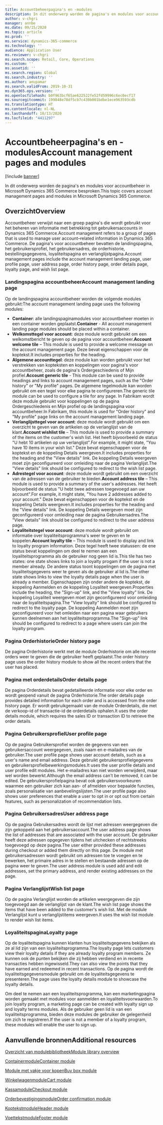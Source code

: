 ```yaml
---
title: Accountbeheerpagina's en -modules
description: In dit onderwerp worden de pagina's en modules voor accountbeheer in Microsoft Dynamics 365 Commerce besproken.
author: v-chgri
manager: annbe
ms.date: 09/15/2020
ms.topic: article
ms.prod: ''
ms.service: dynamics-365-commerce
ms.technology: ''
audience: Application User
ms.reviewer: v-chgri
ms.search.scope: Retail, Core, Operations
ms.custom: ''
ms.assetid: ''
ms.search.region: Global
ms.search.industry: ''
ms.author: anupamar
ms.search.validFrom: 2019-10-31
ms.dyn365.ops.version: ''
ms.openlocfilehash: b0f963bcf65ae622522fe52fd59996c6ec0ecf17
ms.sourcegitcommit: 199848e78df5cb7c439b001bdbe1ece963593cdb
ms.translationtype: HT
ms.contentlocale: nl-NL
ms.lasthandoff: 10/13/2020
ms.locfileid: "4411297"
---
```

# <a name="account-management-pages-and-modules"></a><span data-ttu-id="4ecb7-103">Accountbeheerpagina's en -modules</span><span class="sxs-lookup"><span data-stu-id="4ecb7-103">Account management pages and modules</span></span>

[!include [banner](includes/banner.md)]

<span data-ttu-id="4ecb7-104">In dit onderwerp worden de pagina's en modules voor accountbeheer in Microsoft Dynamics 365 Commerce besproken.</span><span class="sxs-lookup"><span data-stu-id="4ecb7-104">This topic covers account management pages and modules in Microsoft Dynamics 365 Commerce.</span></span>

## <a name="overview"></a><span data-ttu-id="4ecb7-105">Overzicht</span><span class="sxs-lookup"><span data-stu-id="4ecb7-105">Overview</span></span>

<span data-ttu-id="4ecb7-106">Accountbeheer verwijst naar een groep pagina's die wordt gebruikt voor het beheren van informatie met betrekking tot gebruikersaccounts in Dynamics 365 Commerce.</span><span class="sxs-lookup"><span data-stu-id="4ecb7-106">Account management refers to a group of pages that is used to manage user account–related information in Dynamics 365 Commerce.</span></span> <span data-ttu-id="4ecb7-107">De pagina's voor accountbeheer bevatten de landingspagina, het gebruikersprofiel, het gebruikersadres, de orderhistorie, bestellingsgegevens, loyaliteitspagina en verlanglijstpagina.</span><span class="sxs-lookup"><span data-stu-id="4ecb7-107">Account management pages include the account management landing page, user profile page, user address page, order history page, order details page, loyalty page, and wish list page.</span></span>

### <a name="account-management-landing-page"></a><span data-ttu-id="4ecb7-108">Landingspagina accountbeheer</span><span class="sxs-lookup"><span data-stu-id="4ecb7-108">Account management landing page</span></span>

<span data-ttu-id="4ecb7-109">Op de landingspagina accountbeheer worden de volgende modules gebruikt:</span><span class="sxs-lookup"><span data-stu-id="4ecb7-109">The account management landing page uses the following modules:</span></span>

- <span data-ttu-id="4ecb7-110">**Container**: alle landingspaginamodules voor accountbeheer moeten in een container worden geplaatst.</span><span class="sxs-lookup"><span data-stu-id="4ecb7-110">**Container** - All account management landing page modules should be placed within a container.</span></span> 
- <span data-ttu-id="4ecb7-111">**Welkomsttegel voor account**: deze module wordt gebruikt om een welkomstbericht te geven op de pagina voor accountbeheer.</span><span class="sxs-lookup"><span data-stu-id="4ecb7-111">**Account welcome tile** – This module is used to provide a welcome message on the account management page.</span></span> <span data-ttu-id="4ecb7-112">Deze bevat eigenschappen voor de koptekst.</span><span class="sxs-lookup"><span data-stu-id="4ecb7-112">It includes properties for the heading.</span></span>
- <span data-ttu-id="4ecb7-113">**Algemene accounttegel**: deze module kan worden gebruikt voor het verstrekken van kopteksten en koppelingen voor pagina's voor accountbeheer, zoals de pagina's Ordergeschiedenis of Mijn profiel.</span><span class="sxs-lookup"><span data-stu-id="4ecb7-113">**Account generic tile** - This module can be used to provide headings and links to account management pages, such as the "Order history" or "My profile" pages.</span></span> <span data-ttu-id="4ecb7-114">De algemene tegelmodule kan worden gebruikt om een tegel voor elke pagina te configureren.</span><span class="sxs-lookup"><span data-stu-id="4ecb7-114">The generic tile module can be used to configure a tile for any page.</span></span> <span data-ttu-id="4ecb7-115">In Fabrikam wordt deze module gebruikt voor koppelingen op de pagina Ordergeschiedenis en Mijn profiel op de landingspagina voor accountbeheer.</span><span class="sxs-lookup"><span data-stu-id="4ecb7-115">In Fabrikam, this module is used for "Order history" and "My profile" page links on the account management landing page.</span></span>
- <span data-ttu-id="4ecb7-116">**Verlanglijsttegel voor account**: deze module wordt gebruikt om een overzicht te geven van de artikelen op de verlanglijst van de klant.</span><span class="sxs-lookup"><span data-stu-id="4ecb7-116">**Account wishlist tile** – This module is used to provide a summary of the items on the customer's wish list.</span></span> <span data-ttu-id="4ecb7-117">Het heeft bijvoorbeeld de status "U hebt 10 artikelen op uw verlanglijst".</span><span class="sxs-lookup"><span data-stu-id="4ecb7-117">For example, it might state, "You have 10 items in your wish list."</span></span> <span data-ttu-id="4ecb7-118">Deze bevat eigenschappen voor de koptekst en de koppeling Details weergeven.</span><span class="sxs-lookup"><span data-stu-id="4ecb7-118">It includes properties for the heading and the "View details" link.</span></span> <span data-ttu-id="4ecb7-119">De koppeling Details weergeven moet zijn geconfigureerd voor omleiding naar de pagina Verlanglijst.</span><span class="sxs-lookup"><span data-stu-id="4ecb7-119">The "View details" link should be configured to redirect to the wish list page.</span></span> 
- <span data-ttu-id="4ecb7-120">**Adrestegel voor account**: deze module wordt gebruikt om een overzicht van de adressen van de gebruiker te bieden.</span><span class="sxs-lookup"><span data-stu-id="4ecb7-120">**Account address tile** – This module is used to provide a summary of the user's addresses.</span></span> <span data-ttu-id="4ecb7-121">Het heeft bijvoorbeeld de status "U hebt twee adressen toegevoegd aan uw account".</span><span class="sxs-lookup"><span data-stu-id="4ecb7-121">For example, it might state, "You have 2 addresses added to your account."</span></span> <span data-ttu-id="4ecb7-122">Deze bevat eigenschappen voor de koptekst en de koppeling Details weergeven.</span><span class="sxs-lookup"><span data-stu-id="4ecb7-122">It includes properties for the heading and the "View details" link.</span></span> <span data-ttu-id="4ecb7-123">De koppeling Details weergeven moet zijn geconfigureerd voor omleiding naar de pagina Gebruikersadres.</span><span class="sxs-lookup"><span data-stu-id="4ecb7-123">The "View details" link should be configured to redirect to the user address page.</span></span>
- <span data-ttu-id="4ecb7-124">**Loyaliteitstegel voor account**: deze module wordt gebruikt om informatie over loyaliteitsprogramma's weer te geven en te koppelen.</span><span class="sxs-lookup"><span data-stu-id="4ecb7-124">**Account loyalty tile** – This module is used to display and link to loyalty program information.</span></span> <span data-ttu-id="4ecb7-125">Deze tegel heeft twee statussen: de ene status bevat koppelingen om deel te nemen aan een loyaliteitsprogramma als de gebruiker nog geen lid is.</span><span class="sxs-lookup"><span data-stu-id="4ecb7-125">This tile has two states: one state shows links to join a loyalty progam if the user is not a member already.</span></span> <span data-ttu-id="4ecb7-126">De andere status toont koppelingen om de pagina met loyaliteitsgegevens weer te geven als de gebruiker al lid is.</span><span class="sxs-lookup"><span data-stu-id="4ecb7-126">The other state shows links to view the loyalty details page when the user is already a member.</span></span> <span data-ttu-id="4ecb7-127">Eigenschappen zijn onder andere de koptekst, de koppeling Aanmelden en de koppeling Loyaliteit weergeven.</span><span class="sxs-lookup"><span data-stu-id="4ecb7-127">Properties include the heading, the "Sign-up" link, and the "View loyalty" link.</span></span> <span data-ttu-id="4ecb7-128">De koppeling Loyaliteit weergeven moet zijn geconfigureerd voor omleiding naar de loyaliteitspagina.</span><span class="sxs-lookup"><span data-stu-id="4ecb7-128">The "View loyalty" link should be configured to redirect to the loyalty page.</span></span> <span data-ttu-id="4ecb7-129">De koppeling Aanmelden moet zijn geconfigureerd voor het omleiden naar een pagina waar gebruikers kunnen deelnemen aan het loyaliteitsprogramma.</span><span class="sxs-lookup"><span data-stu-id="4ecb7-129">The "Sign-up" link should be configured to redirect to a page where users can join the loyalty program.</span></span> 

### <a name="order-history-page"></a><span data-ttu-id="4ecb7-130">Pagina Orderhistorie</span><span class="sxs-lookup"><span data-stu-id="4ecb7-130">Order history page</span></span>

<span data-ttu-id="4ecb7-131">De pagina Orderhistorie werkt met de module Orderhistorie om alle recente orders weer te geven die de gebruiker heeft geplaatst.</span><span class="sxs-lookup"><span data-stu-id="4ecb7-131">The order history page uses the order history module to show all the recent orders that the user has placed.</span></span>

### <a name="order-details-page"></a><span data-ttu-id="4ecb7-132">Pagina met orderdetails</span><span class="sxs-lookup"><span data-stu-id="4ecb7-132">Order details page</span></span>

<span data-ttu-id="4ecb7-133">De pagina Orderdetails bevat gedetailleerde informatie voor elke order en wordt geopend vanuit de pagina Orderhistorie.</span><span class="sxs-lookup"><span data-stu-id="4ecb7-133">The order details page provides detailed information for each order and is accessed from the order history page.</span></span> <span data-ttu-id="4ecb7-134">Er wordt gebruikgemaakt van de module Orderdetails, die met de verkoop-id of transactie-id de orderdetails ophalen.</span><span class="sxs-lookup"><span data-stu-id="4ecb7-134">It uses the order details module, which requires the sales ID or transaction ID to retrieve the order details.</span></span>

### <a name="user-profile-page"></a><span data-ttu-id="4ecb7-135">Pagina Gebruikersprofiel</span><span class="sxs-lookup"><span data-stu-id="4ecb7-135">User profile page</span></span>

<span data-ttu-id="4ecb7-136">Op de pagina Gebruikersprofiel worden de gegevens van een gebruikersaccount weergegeven, zoals naam en e-mailadres van de gebruiker.</span><span class="sxs-lookup"><span data-stu-id="4ecb7-136">The user profile page shows user account details, such as a user's name and email address.</span></span> <span data-ttu-id="4ecb7-137">Deze gebruikt gebruikersprofielgegevens en gebruikersprofielbewerkingsmodules.</span><span class="sxs-lookup"><span data-stu-id="4ecb7-137">It uses the user profile details and user profile edit modules.</span></span> <span data-ttu-id="4ecb7-138">Het e-mailadres kan niet worden verwijderd, maar wel worden bewerkt.</span><span class="sxs-lookup"><span data-stu-id="4ecb7-138">Although the email address can't be removed, it can be edited.</span></span> <span data-ttu-id="4ecb7-139">De gebruikersprofielpagina bevat ook gebruikersvoorkeuren waarmee een gebruiker zich kan aan- of afmelden voor bepaalde functies, zoals personalisatie van aanbevelingslijsten.</span><span class="sxs-lookup"><span data-stu-id="4ecb7-139">The user profile page also shows user preferences that enable a user to opt in or opt out from certain features, such as personalization of recommendation lists.</span></span> 

### <a name="user-address-page"></a><span data-ttu-id="4ecb7-140">Pagina Gebruikersadres</span><span class="sxs-lookup"><span data-stu-id="4ecb7-140">User address page</span></span>

<span data-ttu-id="4ecb7-141">Op de pagina Gebruikersadres wordt de lijst met adressen weergegeven die zijn gekoppeld aan het gebruikersaccount.</span><span class="sxs-lookup"><span data-stu-id="4ecb7-141">The user address page shows the list of addresses that are associated with the user account.</span></span> <span data-ttu-id="4ecb7-142">De gebruiker heeft deze adressen opgegeven tijdens het uitchecken of rechtstreeks toegevoegd op deze pagina.</span><span class="sxs-lookup"><span data-stu-id="4ecb7-142">The user either provided these addresses during checkout or added them directly on  this page.</span></span> <span data-ttu-id="4ecb7-143">De module met gebruikersadressen wordt gebruikt om adressen toe te voegen en te bewerken, het primaire adres in te stellen en bestaande adressen op de pagina weer te geven.</span><span class="sxs-lookup"><span data-stu-id="4ecb7-143">The user address module is used add and edit addresses, set the primary address, and render existing addresses on the page.</span></span>

### <a name="wish-list-page"></a><span data-ttu-id="4ecb7-144">Pagina Verlanglijst</span><span class="sxs-lookup"><span data-stu-id="4ecb7-144">Wish list page</span></span>

<span data-ttu-id="4ecb7-145">Op de pagina Verlanglijst worden de artikelen weergegeven die zijn toegevoegd aan de verlanglijst van de klant.</span><span class="sxs-lookup"><span data-stu-id="4ecb7-145">The wish list page shows the items that have been added to the customer's wish list.</span></span> <span data-ttu-id="4ecb7-146">Met de module Verlanglijst kunt u verlanglijstitems weergeven.</span><span class="sxs-lookup"><span data-stu-id="4ecb7-146">It uses the wish list module to render wish list items.</span></span>

### <a name="loyalty-page"></a><span data-ttu-id="4ecb7-147">Loyaliteitspagina</span><span class="sxs-lookup"><span data-stu-id="4ecb7-147">Loyalty page</span></span>

<span data-ttu-id="4ecb7-148">Op de loyaliteitspagina kunnen klanten hun loyaliteitsgegevens bekijken als ze al lid zijn van een loyaliteitsprogramma.</span><span class="sxs-lookup"><span data-stu-id="4ecb7-148">The loyalty page lets customers view their loyalty details if they are already loyalty program members.</span></span> <span data-ttu-id="4ecb7-149">Ze kunnen ook de punten bekijken die zij hebben verdiend en in recente transacties hebben ingewisseld.</span><span class="sxs-lookup"><span data-stu-id="4ecb7-149">They can also view the points that they have earned and redeemed in recent transactions.</span></span> <span data-ttu-id="4ecb7-150">Op de pagina wordt de loyaliteitsgegevensmodule gebruikt om de loyaliteitsgegevens te presenteren.</span><span class="sxs-lookup"><span data-stu-id="4ecb7-150">The page uses the loyalty details module to showcase the loyalty details.</span></span> 

<span data-ttu-id="4ecb7-151">Om deel te nemen aan een loyaliteitsprogramma, kan een marketingpagina worden gemaakt met modules voor aanmelden en loyaliteitsvoorwaarden.</span><span class="sxs-lookup"><span data-stu-id="4ecb7-151">To join loyalty program, a marketing page can be created with loyalty sign up and loyalty terms modules.</span></span> <span data-ttu-id="4ecb7-152">Als de gebruiker geen lid is van een loyaliteitsprogramma, bieden deze modules de gebruiker de gelegenheid om zich te registreren.</span><span class="sxs-lookup"><span data-stu-id="4ecb7-152">If the user is not a member of a loyalty program, these modules will enable the user to sign up.</span></span>

## <a name="additional-resources"></a><span data-ttu-id="4ecb7-153">Aanvullende bronnen</span><span class="sxs-lookup"><span data-stu-id="4ecb7-153">Additional resources</span></span>

[<span data-ttu-id="4ecb7-154">Overzicht van modulebibliotheek</span><span class="sxs-lookup"><span data-stu-id="4ecb7-154">Module library overview</span></span>](starter-kit-overview.md)

[<span data-ttu-id="4ecb7-155">Containermodule</span><span class="sxs-lookup"><span data-stu-id="4ecb7-155">Container module</span></span>](add-container-module.md)

[<span data-ttu-id="4ecb7-156">Module met vakje voor kopen</span><span class="sxs-lookup"><span data-stu-id="4ecb7-156">Buy box module</span></span>](add-buy-box.md)

[<span data-ttu-id="4ecb7-157">Winkelwagenmodule</span><span class="sxs-lookup"><span data-stu-id="4ecb7-157">Cart module</span></span>](add-cart-module.md)

[<span data-ttu-id="4ecb7-158">Kassamodule</span><span class="sxs-lookup"><span data-stu-id="4ecb7-158">Checkout module</span></span>](add-checkout-module.md)

[<span data-ttu-id="4ecb7-159">Orderbevestigingsmodule</span><span class="sxs-lookup"><span data-stu-id="4ecb7-159">Order confirmation module</span></span>](order-confirmation-module.md)

[<span data-ttu-id="4ecb7-160">Koptekstmodule</span><span class="sxs-lookup"><span data-stu-id="4ecb7-160">Header module</span></span>](author-header-module.md)

[<span data-ttu-id="4ecb7-161">Voettekstmodule</span><span class="sxs-lookup"><span data-stu-id="4ecb7-161">Footer module</span></span>](author-footer-module.md)
